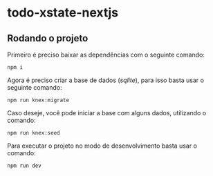 # todo-xstate-nextjs

## Rodando o projeto

Primeiro é preciso baixar as dependências com o seguinte comando:

	npm i

Agora é preciso criar a base de dados (*sqlite*), para isso basta usar o seguinte comando:

	npm run knex:migrate

Caso deseje, você pode iniciar a base com alguns dados, utilizando o comando:

	npm run knex:seed

Para executar o projeto no modo de desenvolvimento basta usar o comando:

	npm run dev